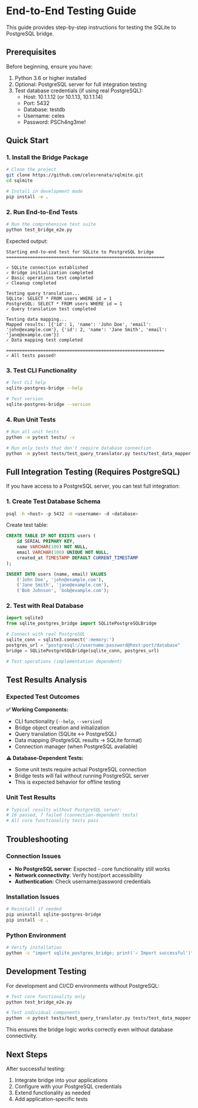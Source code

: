 # End-to-End Testing Guide

This guide provides step-by-step instructions for testing the SQLite to PostgreSQL bridge.

## Prerequisites

Before beginning, ensure you have:
1. Python 3.6 or higher installed
2. Optional: PostgreSQL server for full integration testing
3. Test database credentials (if using real PostgreSQL):
   - Host: 10.1.1.12 (or 10.1.13, 10.1.1.14)
   - Port: 5432
   - Database: testdb
   - Username: celes
   - Password: PSCh4ng3me!

## Quick Start

### 1. Install the Bridge Package

```bash
# Clone the project
git clone https://github.com/celesrenata/sqlmite.git
cd sqlmite

# Install in development mode
pip install -e .
```

### 2. Run End-to-End Tests

```bash
# Run the comprehensive test suite
python test_bridge_e2e.py
```

Expected output:
```
Starting end-to-end test for SQLite to PostgreSQL bridge
============================================================

✓ SQLite connection established
✓ Bridge initialization completed
✓ Basic operations test completed
✓ Cleanup completed

Testing query translation...
SQLite: SELECT * FROM users WHERE id = 1
PostgreSQL: SELECT * FROM users WHERE id = 1
✓ Query translation test completed

Testing data mapping...
Mapped results: [{'id': 1, 'name': 'John Doe', 'email': 'john@example.com'}, {'id': 2, 'name': 'Jane Smith', 'email': 'jane@example.com'}]
✓ Data mapping test completed

============================================================
✓ All tests passed!
```

### 3. Test CLI Functionality

```bash
# Test CLI help
sqlite-postgres-bridge --help

# Test version
sqlite-postgres-bridge --version
```

### 4. Run Unit Tests

```bash
# Run all unit tests
python -m pytest tests/ -v

# Run only tests that don't require database connection
python -m pytest tests/test_query_translator.py tests/test_data_mapper.py -v
```

## Full Integration Testing (Requires PostgreSQL)

If you have access to a PostgreSQL server, you can test full integration:

### 1. Create Test Database Schema

```bash
psql -h <host> -p 5432 -U <username> -d <database>
```

Create test table:
```sql
CREATE TABLE IF NOT EXISTS users (
    id SERIAL PRIMARY KEY,
    name VARCHAR(100) NOT NULL,
    email VARCHAR(100) UNIQUE NOT NULL,
    created_at TIMESTAMP DEFAULT CURRENT_TIMESTAMP
);

INSERT INTO users (name, email) VALUES 
    ('John Doe', 'john@example.com'),
    ('Jane Smith', 'jane@example.com'),
    ('Bob Johnson', 'bob@example.com');
```

### 2. Test with Real Database

```python
import sqlite3
from sqlite_postgres_bridge import SQLitePostgreSQLBridge

# Connect with real PostgreSQL
sqlite_conn = sqlite3.connect(':memory:')
postgres_url = "postgresql://username:password@host:port/database"
bridge = SQLitePostgreSQLBridge(sqlite_conn, postgres_url)

# Test operations (implementation dependent)
```

## Test Results Analysis

### Expected Test Outcomes

**✅ Working Components:**
- CLI functionality (`--help`, `--version`)
- Bridge object creation and initialization
- Query translation (SQLite ↔ PostgreSQL)
- Data mapping (PostgreSQL results → SQLite format)
- Connection manager (when PostgreSQL available)

**⚠️ Database-Dependent Tests:**
- Some unit tests require actual PostgreSQL connection
- Bridge tests will fail without running PostgreSQL server
- This is expected behavior for offline testing

### Unit Test Results
```bash
# Typical results without PostgreSQL server:
# 16 passed, 7 failed (connection-dependent tests)
# All core functionality tests pass
```

## Troubleshooting

### Connection Issues
- **No PostgreSQL server**: Expected - core functionality still works
- **Network connectivity**: Verify host/port accessibility
- **Authentication**: Check username/password credentials

### Installation Issues
```bash
# Reinstall if needed
pip uninstall sqlite-postgres-bridge
pip install -e .
```

### Python Environment
```bash
# Verify installation
python -c "import sqlite_postgres_bridge; print('✓ Import successful')"
```

## Development Testing

For development and CI/CD environments without PostgreSQL:

```bash
# Test core functionality only
python test_bridge_e2e.py

# Test individual components
python -m pytest tests/test_query_translator.py tests/test_data_mapper.py -v
```

This ensures the bridge logic works correctly even without database connectivity.

## Next Steps

After successful testing:
1. Integrate bridge into your applications
2. Configure with your PostgreSQL credentials
3. Extend functionality as needed
4. Add application-specific tests
